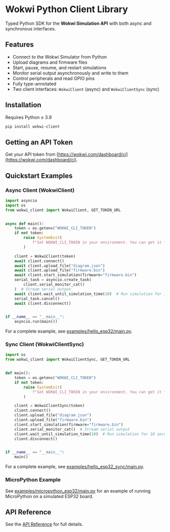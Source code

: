 # Wokwi Python Client Library

Typed Python SDK for the **Wokwi Simulation API** with both async and synchronous interfaces.

## Features

- Connect to the Wokwi Simulator from Python
- Upload diagrams and firmware files
- Start, pause, resume, and restart simulations
- Monitor serial output asynchronously and write to them
- Control peripherals and read GPIO pins
- Fully type-annotated
- Two client interfaces: `WokwiClient` (async) and `WokwiClientSync` (sync)

## Installation

Requires Python ≥ 3.9

```bash
pip install wokwi-client
```

## Getting an API Token

Get your API token from [https://wokwi.com/dashboard/ci](https://wokwi.com/dashboard/ci).

## Quickstart Examples

### Async Client (WokwiClient)

```python
import asyncio
import os
from wokwi_client import WokwiClient, GET_TOKEN_URL


async def main():
    token = os.getenv("WOKWI_CLI_TOKEN")
    if not token:
        raise SystemExit(
            f"Set WOKWI_CLI_TOKEN in your environment. You can get it from {GET_TOKEN_URL}."
        )

    client = WokwiClient(token)
    await client.connect()
    await client.upload_file("diagram.json")
    await client.upload_file("firmware.bin")
    await client.start_simulation(firmware="firmware.bin")
    serial_task = asyncio.create_task(
        client.serial_monitor_cat()
    )  # Stream serial output
    await client.wait_until_simulation_time(10)  # Run simulation for 10 seconds
    serial_task.cancel()
    await client.disconnect()


if __name__ == "__main__":
    asyncio.run(main())
```

For a complete example, see [examples/hello_esp32/main.py](https://github.com/wokwi/wokwi-python-client/blob/main/examples/hello_esp32/main.py).

### Sync Client (WokwiClientSync)

```python
import os
from wokwi_client import WokwiClientSync, GET_TOKEN_URL


def main():
    token = os.getenv("WOKWI_CLI_TOKEN")
    if not token:
        raise SystemExit(
            f"Set WOKWI_CLI_TOKEN in your environment. You can get it from {GET_TOKEN_URL}."
        )

    client = WokwiClientSync(token)
    client.connect()
    client.upload_file("diagram.json")
    client.upload_file("firmware.bin")
    client.start_simulation(firmware="firmware.bin")
    client.serial_monitor_cat()  # Stream serial output
    client.wait_until_simulation_time(10)  # Run simulation for 10 seconds
    client.disconnect()


if __name__ == "__main__":
    main()
```

For a complete example, see [examples/hello_esp32_sync/main.py](https://github.com/wokwi/wokwi-python-client/blob/main/examples/hello_esp32_sync/main.py).

### MicroPython Example

See [examples/micropython_esp32/main.py](https://github.com/wokwi/wokwi-python-client/blob/main/examples/micropython_esp32/main.py) for an example of running MicroPython on a simulated ESP32 board.

## API Reference

See the [API Reference](reference/wokwi_client.md) for full details.
